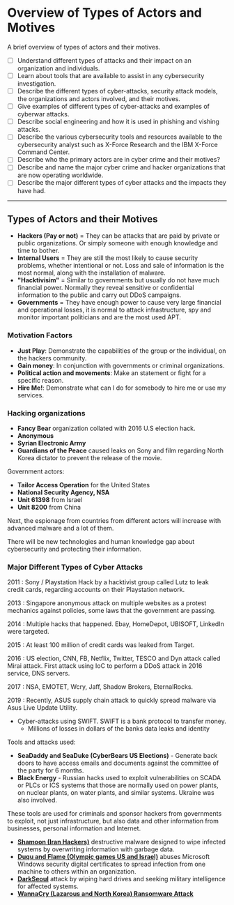 # Overview of Types of Actors and Motives

A brief overview of types of actors and their motives.

* [ ] Understand different types of attacks and their impact on an organization and individuals.
* [ ] Learn about tools that are available to assist in any cybersecurity investigation.
* [ ] Describe the different types of cyber-attacks, security attack models, the organizations and actors involved, and their motives.
* [ ] Give examples of different types of cyber-attacks and examples of cyberwar attacks.
* [ ] Describe social engineering and how it is used in phishing and vishing attacks.
* [ ] Describe the various cybersecurity tools and resources available to the cybersecurity analyst such as X-Force Research and the IBM X-Force Command Center.
* [ ] Describe who the primary actors are in cyber crime and their motives?
* [ ] Describe and name the major cyber crime and hacker organizations that are now operating worldwide.
* [ ] Describe the major different types of cyber attacks and the impacts they have had.

***

## Types of Actors and their Motives

* **Hackers (Pay or not)** = They can be attacks that are paid by private or public organizations. Or simply someone with enough knowledge and time to bother.
* **Internal Users** = They are still the most likely to cause security problems, whether intentional or not. Loss and sale of information is the most normal, along with the installation of malware.
* **"Hacktivisim"** = Similar to governments but usually do not have much financial power. Normally they reveal sensitive or confidential information to the public and carry out DDoS campaigns.
* **Governments** = They have enough power to cause very large financial and operational losses, it is normal to attack infrastructure, spy and monitor important politicians and are the most used APT.

### Motivation Factors

* **Just Play**: Demonstrate the capabilities of the group or the individual, on the hackers community.
* **Gain money**: In conjunction with governments or criminal organizations.
* **Political action and movements**: Make an statement or fight for a specific reason.
* **Hire Me!**: Demonstrate what can I do for somebody to hire me or use my services.

### Hacking organizations

* **Fancy Bear** organization collated with 2016 U.S election hack.
* **Anonymous**
* **Syrian Electronic Army**
* **Guardians of the Peace** caused leaks on Sony and film regarding North Korea dictator to prevent the release of the movie.

Government actors:

* **Tailor Access Operation** for the United States
* **National Security Agency, NSA**
* **Unit 61398** from Israel
* **Unit 8200** from China

Next, the espionage from countries from different actors will increase with advanced malware and a lot of them.

There will be new technologies and human knowledge gap about cybersecurity and protecting their information.

### Major Different Types of Cyber Attacks

2011 : Sony / Playstation Hack by a hacktivist group called Lutz to leak credit cards, regarding accounts on their Playstation network.

2013 : Singapore anonymous attack on multiple websites as a protest mechanics against policies, some laws that the government are passing.

2014 : Multiple hacks that happened. Ebay, HomeDepot, UBISOFT, LinkedIn were targeted.

2015 : At least 100 million of credit cards was leaked from Target.

2016 : US election, CNN, FB, Netflix, Twitter, TESCO and Dyn attack called Mirai attack. First attack using IoC to perform a DDoS attack in 2016 service, DNS servers.

2017 : NSA, EMOTET, Wcry, Jaff, Shadow Brokers, EternalRocks.

2019 : Recently, ASUS supply chain attack to quickly spread malware via Asus Live Update Utility.

* Cyber-attacks using SWIFT. SWIFT is a bank protocol to transfer money.
  * Millions of losses in dollars of the banks data leaks and identity

Tools and attacks used:

* **SeaDaddy and SeaDuke (CyberBears US Elections)** - Generate back doors to have access emails and documents against the committee of the party for 6 months.
* **Black Energy** - Russian hacks used to exploit vulnerabilities on SCADA or PLCs or ICS systems that those are normally used on power plants, on nuclear plants, on water plants, and similar systems. Ukraine was also involved.

These tools are used for criminals and sponsor hackers from governments to exploit, not just infrastructure, but also data and other information from businesses, personal information and Internet.

* [**Shamoon (Iran Hackers)**](https://www.zdnet.com/article/shamoons-data-wiping-malware-believed-to-be-the-work-of-iranian-hackers/) destructive malware designed to wipe infected systems by overwriting information with garbage data.
* [**Duqu and Flame (Olympic games US and Israel)**](https://www.darkreading.com/attacks-breaches/flame-burns-microsoft-with-digital-certificate-hack) abuses Microsoft Windows security digital certificates to spread infection from one machine to others within an organization.
* [**DarkSeoul**](https://www.zdnet.com/article/south-korea-hacks-blamed-on-dark-seoul-gang/) attack by wiping hard drives and seeking military intelligence for affected systems.
* [**WannaCry (Lazarous and North Korea) Ransomware Attack**](https://en.wikipedia.org/wiki/WannaCry\_ransomware\_attack)
